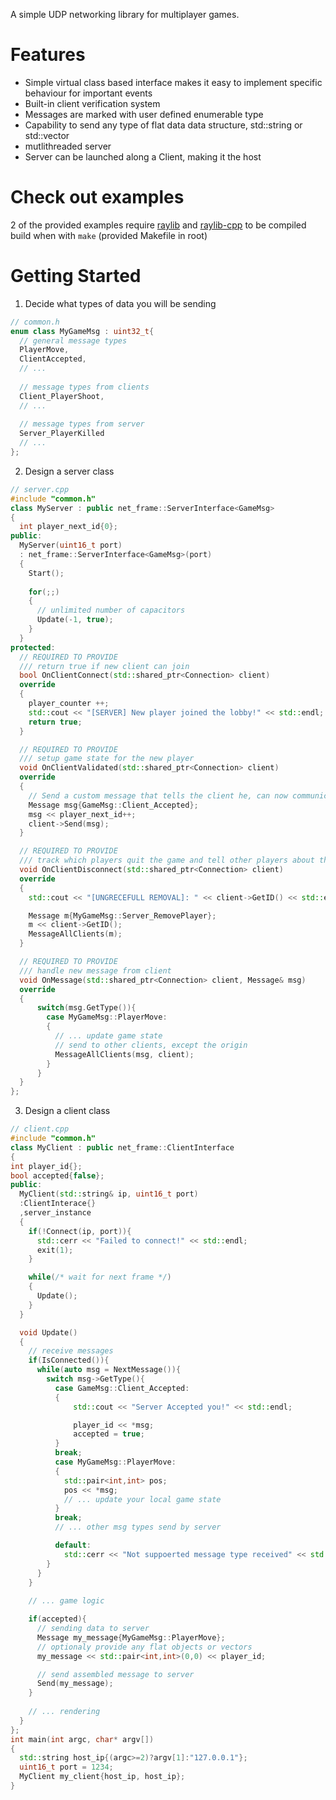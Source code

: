 A simple UDP networking library for multiplayer games.

# Features
- Simple virtual class based interface makes it easy to implement specific behaviour for important events
- Built-in client verification system 
- Messages are marked with user defined enumerable type
- Capability to send any type of flat data data structure, std::string or std::vector
- mutlithreaded server
- Server can be launched along a Client, making it the host

# Check out examples
2 of the provided examples require [raylib](https://www.raylib.com) and [raylib-cpp](https://github.com/RobLoach/raylib-cpp) to be compiled   
build when with `make` (provided Makefile in root) 


# Getting Started
1. Decide what types of data you will be sending
```cpp
// common.h
enum class MyGameMsg : uint32_t{
  // general message types 
  PlayerMove,
  ClientAccepted,
  // ...
  
  // message types from clients
  Client_PlayerShoot,
  // ...
  
  // message types from server
  Server_PlayerKilled
  // ...
};
```
2. Design a server class
```cpp
// server.cpp
#include "common.h"
class MyServer : public net_frame::ServerInterface<GameMsg>
{
  int player_next_id{0};
public:    
  MyServer(uint16_t port)
  : net_frame::ServerInterface<GameMsg>(port)
  {
    Start();
      
    for(;;)
    {
      // unlimited number of capacitors
      Update(-1, true);
    }
  }
protected:
  // REQUIRED TO PROVIDE
  /// return true if new client can join
  bool OnClientConnect(std::shared_ptr<Connection> client)
  override
  {
    player_counter ++;
    std::cout << "[SERVER] New player joined the lobby!" << std::endl;
    return true;
  }

  // REQUIRED TO PROVIDE
  /// setup game state for the new player 
  void OnClientValidated(std::shared_ptr<Connection> client) 
  override
  {
    // Send a custom message that tells the client he, can now communicate
    Message msg{GameMsg::Client_Accepted};
    msg << player_next_id++;
    client->Send(msg);
  }

  // REQUIRED TO PROVIDE
  /// track which players quit the game and tell other players about this event
  void OnClientDisconnect(std::shared_ptr<Connection> client) 
  override
  {
    std::cout << "[UNGRECEFULL REMOVAL]: " << client->GetID() << std::endl;

    Message m{MyGameMsg::Server_RemovePlayer};
    m << client->GetID();
    MessageAllClients(m);
  }

  // REQUIRED TO PROVIDE
  /// handle new message from client
  void OnMessage(std::shared_ptr<Connection> client, Message& msg) 
  override
  {
      switch(msg.GetType()){
        case MyGameMsg::PlayerMove:
        {
          // ... update game state
          // send to other clients, except the origin
          MessageAllClients(msg, client);
        }
      }
  }
};
```

3. Design a client class
```cpp
// client.cpp
#include "common.h"
class MyClient : public net_frame::ClientInterface
{
int player_id{};
bool accepted{false};
public:
  MyClient(std::string& ip, uint16_t port)
  :ClientInterace{}
  ,server_instance
  {
    if(!Connect(ip, port)){
      std::cerr << "Failed to connect!" << std::endl;
      exit(1);
    }

    while(/* wait for next frame */)
    {
      Update();
    }
  }

  void Update()
  {
    // receive messages
    if(IsConnected()){
      while(auto msg = NextMessage()){
        switch msg->GetType(){
          case GameMsg::Client_Accepted:
          {
              std::cout << "Server Accepted you!" << std::endl;

              player_id << *msg;
              accepted = true;
          }
          break;
          case MyGameMsg::PlayerMove:
          {
            std::pair<int,int> pos;
            pos << *msg;
            // ... update your local game state 
          }
          break;
          // ... other msg types send by server

          default:
            std::cerr << "Not suppoerted message type received" << std::endl
        }
      }
    }
  
    // ... game logic

    if(accepted){
      // sending data to server
      Message my_message{MyGameMsg::PlayerMove};
      // optionaly provide any flat objects or vectors
      my_message << std::pair<int,int>(0,0) << player_id;

      // send assembled message to server
      Send(my_message);
    }
    
    // ... rendering
  }
};
int main(int argc, char* argv[])
{
  std::string host_ip{(argc>=2)?argv[1]:"127.0.0.1"};
  uint16_t port = 1234;
  MyClient my_client{host_ip, host_ip};
}
```

